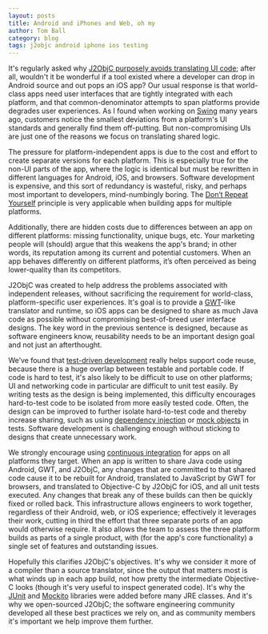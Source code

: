 ```yaml
---
layout: posts
title: Android and iPhones and Web, oh my
author: Tom Ball
category: blog
tags: j2objc android iphone ios testing
---
```


It's regularly asked why [J2ObjC purposely avoids translating UI code](index.html#What_J2ObjC_isn't); after all, wouldn't it be wonderful if a tool existed where a developer can drop in Android source and out pops an iOS app? Our usual response is that world-class apps need user interfaces that are tightly integrated with each platform, and that common-denominator attempts to span platforms provide degrades user experiences. As I found when working on [Swing](http://en.wikipedia.org/wiki/Swing_(Java)) many years ago, customers notice the smallest deviations from a platform's UI standards and generally find them off-putting. But non-compromising UIs are just one of the reasons we focus on translating shared logic.

 The pressure for platform-independent apps is due to the cost and effort to create separate versions for each platform. This is especially true for the non-UI parts of the app, where the logic is identical but must be rewritten in different languages for Android, iOS, and browsers. Software development is expensive, and this sort of redundancy is wasteful, risky, and perhaps most important to developers, mind-numbingly boring. The [Don’t Repeat Yourself](http://en.wikipedia.org/wiki/Don%27t_repeat_yourself) principle is very applicable when building apps for multiple platforms.

 Additionally, there are hidden costs due to differences between an app on different platforms: missing functionality, unique bugs, etc. Your marketing people will (should) argue that this weakens the app's brand; in other words, its reputation among its current and potential customers. When an app behaves differently on different platforms, it’s often perceived as being lower-quality than its competitors. 

 J2ObjC was created to help address the problems associated with independent releases, without sacrificing the requirement for world-class, platform-specific user experiences. It's goal is to provide a [GWT](http://www.gwtproject.org/)-like translator and runtime, so iOS apps can be designed to share as much Java code as possible without compromising best-of-breed user interface designs. The key word in the previous sentence is designed, because as software engineers know, reusability needs to be an important design goal and not just an afterthought.

 We’ve found that [test-driven development](http://googletesting.blogspot.com/2008/09/test-first-is-fun_08.html) really helps support code reuse, because there is a huge overlap between testable and portable code.  If code is hard to test, it's also likely to be difficult to use on other platforms; UI and networking code in particular are difficult to unit test easily. By writing tests as the design is being implemented, this difficulty encourages hard-to-test code to be isolated from more easily tested code. Often, the design can be improved to further isolate hard-to-test code and thereby increase sharing, such as using [dependency injection](http://en.wikipedia.org/wiki/Dependency_injection) or [mock objects](http://en.wikipedia.org/wiki/Mock_object) in tests. Software development is challenging enough without sticking to designs that create unnecessary work.

 We strongly encourage using [continuous integration](http://googletesting.blogspot.com/2011/06/testing-at-speed-and-scale-of-google.html) for apps on all platforms they target. When an app is written to share Java code using Android, GWT, and J2ObjC, any changes that are committed to that shared code cause it to be rebuilt for Android, translated to JavaScript by GWT for browsers, and translated to Objective-C by J2ObjC for iOS, and all unit tests executed. Any changes that break any of these builds can then be quickly fixed or rolled back. This infrastructure allows engineers to work together, regardless of their Android, web, or iOS experience; effectively it leverages their work, cutting in third the effort that three separate ports of an app would otherwise require. It also allows the team to assess the three platform builds as parts of a single product, with (for the app's core functionality) a single set of features and outstanding issues.

Hopefully this clarifies J2ObjC's objectives. It's why we consider it more of a compiler than a source translator, since the output that matters most is what winds up in each app build, not how pretty the intermediate Objective-C looks (though it's very useful to inspect generated code). It's why the [JUnit](http://junit.org/) and [Mockito](https://code.google.com/p/mockito/) libraries were added before many JRE classes. And it's why we open-sourced J2ObjC; the software engineering community developed all these best practices we rely on, and as community members it's important we help improve them further.